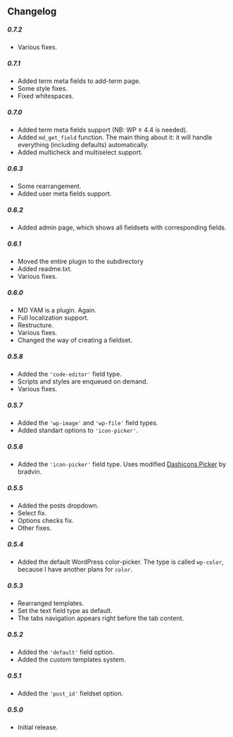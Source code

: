 ## Changelog
##### 0.7.2
* Various fixes.

##### 0.7.1
* Added term meta fields to add-term page.
* Some style fixes.
* Fixed whitespaces.

##### 0.7.0
* Added term meta fields support (NB: WP ≥ 4.4 is needed).
* Added `md_get_field` function. The main thing about it: it will handle everything (including defaults) automatically.
* Added multicheck and multiselect support.

##### 0.6.3
* Some rearrangement.
* Added user meta fields support.

##### 0.6.2
* Added admin page, which shows all fieldsets with corresponding fields.

##### 0.6.1
* Moved the entire plugin to the subdirectory
* Added readme.txt.
* Various fixes.

##### 0.6.0
* MD YAM is a plugin. Again.
* Full localization support.
* Restructure.
* Various fixes.
* Changed the way of creating a fieldset.

##### 0.5.8
* Added the `'code-editor'` field type.
* Scripts and styles are enqueued on demand.
* Various fixes.

##### 0.5.7
* Added the `'wp-image'` and `'wp-file'` field types.
* Added standart options to `'icon-picker'`.

##### 0.5.6
* Added the `'icon-picker'` field type. Uses modified [Dashicons Picker](https://github.com/bradvin/dashicons-picker/) by bradvin.

##### 0.5.5
* Added the posts dropdown.
* Select fix.
* Options checks fix.
* Other fixes.

##### 0.5.4
* Added the default WordPress color-picker. The type is called `wp-color`, because I have another plans for `color`.

##### 0.5.3
* Rearranged templates.
* Set the text field type as default.
* The tabs navigation appears right before the tab content.

##### 0.5.2
* Added the `'default'` field option.
* Added the custom templates system.

##### 0.5.1
* Added the `'post_id'` fieldset option.

##### 0.5.0
* Initial release.
